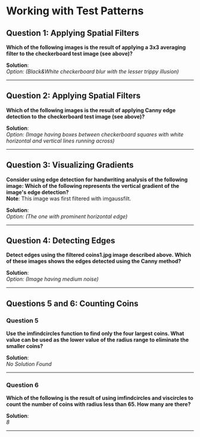 # Working with Test Patterns

## Question 1: Applying Spatial Filters

**Which of the following images is the result of applying a 3x3 averaging filter to the checkerboard test image (see above)?**

**Solution**:  
*Option: (Black&White checkerboard blur with the lesser trippy illusion)*

---

## Question 2: Applying Spatial Filters

**Which of the following images is the result of applying Canny edge detection to the checkerboard test image (see above)?**

**Solution**:  
*Option: (Image having boxes between checkerboard squares with white horizontal and vertical lines running across)*

---

## Question 3: Visualizing Gradients

**Consider using edge detection for handwriting analysis of the following image: Which of the following represents the vertical gradient of the image's edge detection?**  
**Note**: This image was first filtered with imgaussfilt.

**Solution**:  
*Option: (The one with prominent horizontal edge)*

---

## Question 4: Detecting Edges

**Detect edges using the filtered coins1.jpg image described above. Which of these images shows the edges detected using the Canny method?**

**Solution**:  
*Option: (Image having medium noise)*

---

## Questions 5 and 6: Counting Coins

### Question 5

**Use the imfindcircles function to find only the four largest coins. What value can be used as the lower value of the radius range to eliminate the smaller coins?**

**Solution**:  
*No Solution Found*

---

### Question 6

**Which of the following is the result of using imfindcircles and viscircles to count the number of coins with radius less than 65. How many are there?**

**Solution**:  
*8*

---
